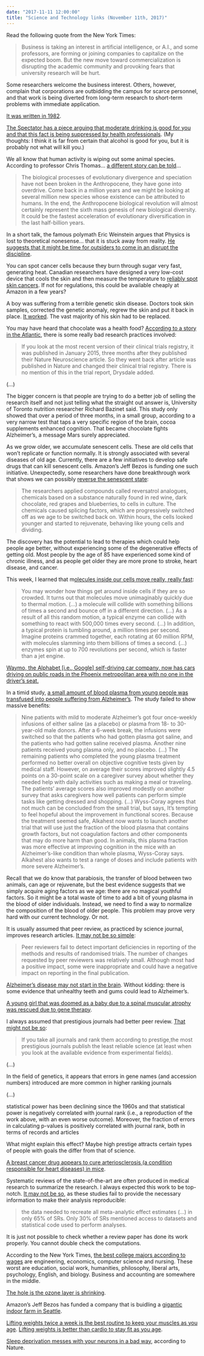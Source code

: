 ```yaml
---
date: "2017-11-11 12:00:00"
title: "Science and Technology links (November 11th, 2017)"
---
```




Read the following quote from the New York Times:

> Business is taking an interest in artificial intelligence, or A.I., and some professors, are forming or joining companies to capitalize on the expected boom. But the new move toward commercialization is disrupting the academic community and provoking fears that university research will be hurt.

Some researchers welcome the business interest. Others, however, complain that corporations are outbidding the campus for scarce personnel, and that work is being diverted from long-term research to short-term problems with immediate application.


[It was written in 1982](http://www.nytimes.com/1982/09/13/business/selling-artificial-intelligence.html).

[The Spectator has a piece arguing that moderate drinking is good for you and that this fact is being suppressed by health professionals](https://health.spectator.co.uk/moderate-drinking-is-good-for-the-heart-why-cant-public-health-admit-it/). (My thoughts: I think it is far from certain that alcohol is good for you, but it is probably not what will kill you.)

We all know that human activity is wiping out some animal species. According to professor Chris Thomas&hellip; [a different story can be told](https://www.amazon.com/Inheritors-Earth-Nature-Thriving-Extinction-ebook/dp/B01MS3CZQZ/)&hellip;

> The biological processes of evolutionary divergence and speciation have not been broken in the Anthropocene, they have gone into overdrive. Come back in a million years and we might be looking at several million new species whose existence can be attributed to humans. In the end, the Anthropocene biological revolution will almost certainly represent the sixth mass genesis of new biological diversity. It could be the fastest acceleration of evolutionary diversification in the last half-billion years.


In a short talk, the famous polymath Eric Weinstein argues that Physics is lost to theoretical nonesense&hellip; that it is stuck away from reality. [He suggests that it might be time for outsiders to come in an disrupt the discipline](http://bigthink.com/videos/eric-weinstein-after-einstein-we-stopped-believing-in-lone-genius-is-it-time-to-believe-again).

You can spot cancer cells because they burn through sugar very fast, generating heat. Canadian researchers have designed a very low-cost device that cools the skin and then measure the temperature to [reliably spot skin cancers](https://jamesdysonaward.org/news/skan-james-dyson-award-2017-international-winner/). If not for regulations, this could be available cheaply at Amazon in a few years?

A boy was suffering from a terrible genetic skin disease. Doctors took skin samples, corrected the genetic anomaly, regrew the skin and put it back in place. [It worked](https://www.theatlantic.com/amp/article/545291/). The vast majority of his skin had to be replaced.

You may have heard that chocolate was a health food? [According to a story in the Atlantic](https://www.vox.com/platform/amp/science-and-health/2017/11/7/16504548/chocolate-science-health-food-misleading), there is some really bad research practices involved:

> If you look at the most recent version of their clinical trials registry, it was published in January 2015, three months after they published their Nature Neuroscience article. So they went back after article was published in Nature and changed their clinical trial registry. There is no mention of this in the trial report, Drysdale added.

(&hellip;)

The bigger concern is that people are trying to do a better job of selling the research itself and not just telling what the straight out answer is, University of Toronto nutrition researcher Richard Bazinet said. This study only showed that over a period of three months, in a small group, according to a very narrow test that taps a very specific region of the brain, cocoa supplements enhanced cognition. That became chocolate fights Alzheimer&rsquo;s, a message Mars surely appreciated.


As we grow older, we accumulate senescent cells. These are old cells that won&rsquo;t replicate or function normally. It is strongly associated with several diseases of old age. Currently, there are a few initiatives to develop safe drugs that can kill senescent cells. Amazon&rsquo;s Jeff Bezos is funding one such initiative. Unexpectedly, some researchers have done breakthrough work that shows we can possibly [reverse the senescent state](http://www.exeter.ac.uk/news/featurednews/title_620529_en.html):

> The researchers applied compounds called reversatrol analogues, chemicals based on a substance naturally found in red wine, dark chocolate, red grapes and blueberries, to cells in culture. The chemicals caused splicing factors, which are progressively switched off as we age to be switched back on. Within hours, the cells looked younger and started to rejuvenate, behaving like young cells and dividing.

The discovery has the potential to lead to therapies which could help people age better, without experiencing some of the degenerative effects of getting old. Most people by the age of 85 have experienced some kind of chronic illness, and as people get older they are more prone to stroke, heart disease, and cancer.


This week, I learned that m[olecules inside our cells move really, really fast](http://www.righto.com/2011/07/cells-are-very-fast-and-crowded-places.html?m=1):

> You may wonder how things get around inside cells if they are so crowded. It turns out that molecules move unimaginably quickly due to thermal motion. (&hellip;) a molecule will collide with something billions of times a second and bounce off in a different direction. (&hellip;) As a result of all this random motion, a typical enzyme can collide with something to react with 500,000 times every second. (&hellip;) In addition, a typical protein is tumbling around, a million times per second. Imagine proteins crammed together, each rotating at 60 million RPM, with molecules slamming into them billions of times a second. (&hellip;) enzymes spin at up to 700 revolutions per second, which is faster than a jet engine.


[Waymo, the Alphabet [i.e., Google] self-driving car company, now has cars driving on public roads in the Phoenix metropolitan area with no one in the driver&rsquo;s seat.](https://arstechnica.com/cars/2017/11/fully-driverless-cars-are-here/)

In a timid study, [a small amount of blood plasma from young people was transfused into people suffering from Alzheimer&rsquo;s](http://www.sciencemag.org/news/2017/11/blood-young-people-does-little-reverse-alzheimer-s-first-test). The study failed to show massive benefits:

> Nine patients with mild to moderate Alzheimer&rsquo;s got four once-weekly infusions of either saline (as a placebo) or plasma from 18- to 30-year-old male donors. After a 6-week break, the infusions were switched so that the patients who had gotten plasma got saline, and the patients who had gotten saline received plasma. Another nine patients received young plasma only, and no placebo. (&hellip;) The remaining patients who completed the young plasma treatment performed no better overall on objective cognitive tests given by medical staff. However, on average their scores improved slightly 4.5 points on a 30-point scale on a caregiver survey about whether they needed help with daily activities such as making a meal or traveling. The patients&rsquo; average scores also improved modestly on another survey that asks caregivers how well patients can perform simple tasks like getting dressed and shopping. (&hellip;) Wyss-Coray agrees that not much can be concluded from the small trial, but says,  It&rsquo;s tempting to feel hopeful about the improvement in functional scores. Because the treatment seemed safe, Alkahest now wants to launch another trial that will use just the fraction of the blood plasma that contains growth factors, but not coagulation factors and other components that may do more harm than good. In animals, this plasma fraction was more effective at improving cognition in the mice with an Alzheimer&rsquo;s-like condition than whole plasma, Wyss-Coray says. Alkahest also wants to test a range of doses and include patients with more severe Alzheimer&rsquo;s.


Recall that we do know that parabiosis, the transfer of blood between two animals, can age or rejuvenate, but the best evidence suggests that we simply acquire aging factors as we age: there are no magical youthful factors. So it might be a total waste of time to add a bit of young plasma in the blood of older individuals. Instead, we need to find a way to normalize the composition of the blood of older people. This problem may prove very hard with our current technology. Or not.

It is usually assumed that peer review, as practiced by science journal, improves research articles. [It may not be so simple](http://www.bmj.com/content/349/bmj.g4145):

> Peer reviewers fail to detect important deficiencies in reporting of the methods and results of randomised trials. The number of changes requested by peer reviewers was relatively small. Although most had a positive impact, some were inappropriate and could have a negative impact on reporting in the final publication.


[Alzheimer&rsquo;s disease may not start in the brain](http://www.iflscience.com/health-and-medicine/alzheimers-disease-not-start-brain-after-all/). Without kidding: there is some evidence that unhealthy teeth and gums could lead to Alzheimer&rsquo;s.

[A young girl that was doomed as a baby due to a spinal muscular atrophy was rescued due to gene therapy](http://www.sciencemag.org/news/2017/11/gene-therapy-s-new-hope-neuron-targeting-virus-saving-infant-lives).

I always assumed that prestigious journals had better peer review. [That might not be so](http://bjoern.brembs.net/2016/01/even-without-retractions-top-journals-publish-the-least-reliable-science/):

> If you take all journals and rank them according to prestige,the most prestigious journals publish the least reliable science (at least when you look at the available evidence from experimental fields).

(&hellip;)

In the field of genetics, it appears that errors in gene names (and accession numbers) introduced are more common in higher ranking journals

(&hellip;)

statistical power has been declining since the 1960s and that statistical power is negatively correlated with journal rank (i.e., a reproduction of the work above, with an even worse outcome). Moreover, the fraction of errors in calculating p-values is positively correlated with journal rank, both in terms of records and articles


What might explain this effect? Maybe high prestige attracts certain types of people with goals the differ from that of science.

[A breast cancer drug appears to cure arteriosclerosis (a condition responsible for heart diseases) in mice](http://www.clinsci.org/content/131/20/2489).

Systematic reviews of the state-of-the-art are often produced in medical research to summarize the research. I always expected this work to be top-notch. [It may not be so](http://www.sciencedirect.com/science/article/pii/S0895435617305358), as these studies fail to provide the necessary information to make their analysis reproducible:

> the data needed to recreate all meta-analytic effect estimates (&hellip;) in only 65% of SRs. Only 30% of SRs mentioned access to datasets and statistical code used to perform analyses.


It is just not possible to check whether a review paper has done its work properly. You cannot double check the computations.

According to the New York Times, [the best college majors according to wages](https://mobile.nytimes.com/2017/11/03/education/edlife/choosing-a-college-major.html) are engineering, economics, computer science and nursing. These worst are education, social work, humanities, philosophy, liberal arts, psychology, English, and biology. Business and accounting are somewhere in the middle.

[The hole is the ozone layer is shrinking](https://weather.com/science/environment/news/2017-11-03-ozone-layer-hole-nasa).

Amazon&rsquo;s Jeff Bezos has funded a company that is buidling a [gigantic indoor farm in Seattle](https://www.geekwire.com/2017/jeff-bezos-backed-indoor-farming-startup-plenty-opens-100k-square-foot-facility-seattle-region/).

[Lifting weights twice a week is the best routine to keep your muscles as you age](https://beta.theglobeandmail.com/life/health-and-fitness/fitness/how-should-you-train-to-retain-muscle-as-you-age/article36816684/). [Lifting weights is better than cardio to stay fit as you age](https://health.spectator.co.uk/weight-training-more-effective-than-cardio-for-older-adults/).

[Sleep deprivation messes with your neurons in a bad way](https://www.nature.com/articles/nm.4433), according to Nature.

